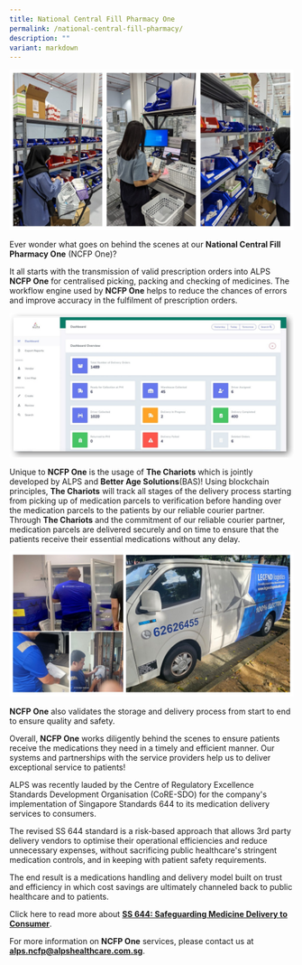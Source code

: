 ```yaml
---
title: National Central Fill Pharmacy One
permalink: /national-central-fill-pharmacy/
description: ""
variant: markdown
---
```

![](/images/Logistics/alps_ncfp_teammates_2024_mar_05.jpg)

Ever wonder what goes on behind the scenes at our **National Central Fill Pharmacy One** (NCFP One)? 

It all starts with the transmission of valid prescription orders into ALPS **NCFP One** for centralised picking, packing and checking of medicines. The workflow engine used by **NCFP One** helps to reduce the chances of errors and improve accuracy in the fulfilment of prescription orders.

![](/images/Logistics/alps_ncfp_dashboard_2024_mar_05.jpg)

Unique to **NCFP One** is the usage of **The Chariots** which is jointly developed by ALPS and **Better Age Solutions**(BAS)! Using blockchain principles, **The Chariots** will track all stages of the delivery process starting from picking up of medication parcels to verification before handing over the medication parcels to the patients by our reliable courier partner. Through **The Chariots** and the commitment of our reliable courier partner, medication parcels are delivered securely and on time to ensure that the patients receive their essential medications without any delay.

![](/images/Logistics/alps_ncfp_delivery_2024_mar_05.jpg)

**NCFP One** also validates the storage and delivery process from start to end to ensure quality and safety. 

Overall, **NCFP One** works diligently behind the scenes to ensure patients receive the medications they need in a timely and efficient manner. Our systems and partnerships with the service providers help us to deliver exceptional service to patients!

ALPS was recently lauded by the Centre of Regulatory Excellence Standards Development Organisation  (CoRE-SDO) for the company's implementation of Singapore Standards 644 to its medication delivery services to consumers.

The revised SS 644 standard is a risk-based approach that allows 3rd party delivery vendors to optimise their operational efficiencies and reduce unnecessary expenses, without sacrificing public healthcare's stringent medication controls, and in keeping with patient safety requirements.

The end result is a medications handling and delivery model built on trust and efficiency in which cost savings are ultimately channeled back to public healthcare and to patients.

Click here to read more about **[SS 644: Safeguarding Medicine Delivery to Consumer](https://coresdo.org/ss-644-safeguarding-medicine-delivery-to-consumer/)**.

For more information on **NCFP One** services, please contact us at **[alps.ncfp@alpshealthcare.com.sg](alps.ncfp@alpshealthcare.com.sg)**.
